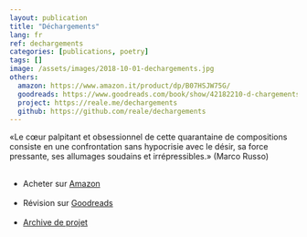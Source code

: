 ```yaml
---
layout: publication
title: "Déchargements"
lang: fr
ref: dechargements
categories: [publications, poetry]
tags: []
image: /assets/images/2018-10-01-dechargements.jpg
others:
  amazon: https://www.amazon.it/product/dp/B07HSJW75G/
  goodreads: https://www.goodreads.com/book/show/42182210-d-chargements
  project: https://reale.me/dechargements
  github: https://github.com/reale/dechargements
---
```


«Le cœur palpitant et obsessionnel de cette quarantaine de compositions consiste en une confrontation sans hypocrisie avec le désir, sa force pressante, ses allumages soudains et irrépressibles.» (Marco Russo)

<ul>
   <li>Acheter sur <a href="https://www.amazon.it/dp/B07HSJW75G/">Amazon</a></li>
   <li>Révision sur <a href="https://www.goodreads.com/book/show/42182210-d-chargements">Goodreads</a></li>
   <li><a href="https://github.com/reale/dechargements">Archive de projet</a></li>
</ul>
